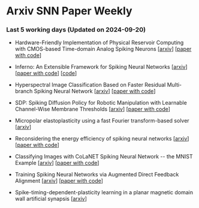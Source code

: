 # Arxiv SNN Paper Weekly


 ### **Last 5 working days (Updated on 2024-09-20)** 


- Hardware-Friendly Implementation of Physical Reservoir Computing with CMOS-based Time-domain Analog Spiking Neurons [[arxiv](https://arxiv.org/abs/2409.11612)] [[paper with code](https://paperswithcode.com/paper/hardware-friendly-implementation-of-physical)]

- Inferno: An Extensible Framework for Spiking Neural Networks [[arxiv](https://arxiv.org/abs/2409.11567)] [[paper with code](https://paperswithcode.com/paper/inferno-an-extensible-framework-for-spiking)] [[code](https://github.com/mdominijanni/inferno)]

- Hyperspectral Image Classification Based on Faster Residual Multi-branch Spiking Neural Network [[arxiv](https://arxiv.org/abs/2409.11619)] [[paper with code](https://paperswithcode.com/paper/hyperspectral-image-classification-based-on-3)]

- SDP: Spiking Diffusion Policy for Robotic Manipulation with Learnable Channel-Wise Membrane Thresholds [[arxiv](https://arxiv.org/abs/2409.11195)] [[paper with code](https://paperswithcode.com/paper/sdp-spiking-diffusion-policy-for-robotic)]

- Micropolar elastoplasticity using a fast Fourier transform-based solver [[arxiv](https://arxiv.org/abs/2409.10774)]

- Reconsidering the energy efficiency of spiking neural networks [[arxiv](https://arxiv.org/abs/2409.08290)] [[paper with code](https://paperswithcode.com/paper/reconsidering-the-energy-efficiency-of)]

- Classifying Images with CoLaNET Spiking Neural Network -- the MNIST Example [[arxiv](https://arxiv.org/abs/2409.07833)] [[paper with code](https://paperswithcode.com/paper/classifying-images-with-colanet-spiking)]

- Training Spiking Neural Networks via Augmented Direct Feedback Alignment [[arxiv](https://arxiv.org/abs/2409.07776)] [[paper with code](https://paperswithcode.com/paper/training-spiking-neural-networks-via)]

- Spike-timing-dependent-plasticity learning in a planar magnetic domain wall artificial synapsis [[arxiv](https://arxiv.org/abs/2409.08055)]

